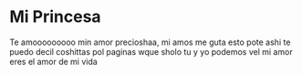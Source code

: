 # Mi Princesa
 Te amooooooooo min amor precioshaa, mi amos me guta esto pote ashi te puedo decil coshittas pol paginas wque sholo tu y yo podemos vel mi amor
 eres el amor de mi vida
